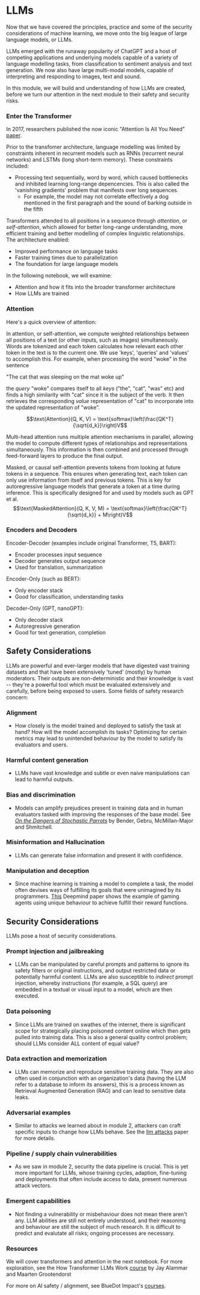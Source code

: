 # LLMs

Now that we have covered the principles, practice and some of the security considerations of machine learning, we move onto the big league of large language models, or LLMs.

LLMs emerged with the runaway popularity of ChatGPT and a host of competing applications and underlying models capable of a variety of language modelling tasks, from classification to sentiment analysis and text generation. We now also have large multi-modal models, capable of interpreting and responding to images, text and sound.

In this module, we will build and understanding of how LLMs are created, before we turn our attention in the next module to their safety and security risks.

### Enter the Transformer

In 2017, researchers published the now iconic "Attention Is All You Need" [paper](https://arxiv.org/pdf/1706.03762). 

Prior to the transfomer architecture, language modelling was limited by constraints inherent in recurrent models such as RNNs (recurrent neural networks) and LSTMs (long short-term memory). These constraints included:
* Processing text sequentially, word by word, which caused bottlenecks and inhibited learning long-range depencencies. This is also called the 'vanishing gradients' problem that manifests over long sequences.
  * For example, the model may not correlate effectively a dog mentioned in the first paragraph and the sound of barking outside in the fifth

Transformers attended to all positions in a sequence through *attention*, or *self-attention*, which allowed for better long-range understanding, more efficient training and better modelling of complex linguistic relationships. The architecture enabled:
* Improved performance on language tasks
* Faster training times due to parallelization
* The foundation for large language models

In the following notebook, we will examine:
* Attention and how it fits into the broader transformer architecture
* How LLMs are trained

### Attention

Here's a quick overview of attention:

In attention, or self-attention, we compute weighted relationships between all positions of a text (or other inputs, such as images) simultaneously. Words are tokenized and each token calculates how relevant each other token in the text is to the current one. We use 'keys', 'queries' and 'values' to accomplish this. For example, when processing the word "woke" in the sentence

"The cat that was sleeping on the mat woke up"

the *query* "woke" compares itself to all *keys* ("the", "cat", "was" etc) and finds a high similarity with "cat" since it is the subject of the verb. It then retrieves the corresponding *value* representation of "cat" to incorporate into the updated representation of "woke".

$$\text{Attention}(Q, K, V) = \text{softmax}\left(\frac{QK^T}{\sqrt{d_k}}\right)V$$

Multi-head attention runs multiple attention mechanisms in parallel, allowing the model to compute different types of relationships and representations simultaneously. This information is then combined and processed through feed-forward layers to produce the final output.

Masked, or causal self-attention prevents tokens from looking at future tokens in a sequence. This ensures when generating text, each token can only use information from itself and previous tokens. This is key for autoregressive language models that generate a token at a time during inference. This is specifically designed for and used by models such as GPT et al.
$$\text{MaskedAttention}(Q, K, V, M) = \text{softmax}\left(\frac{QK^T}{\sqrt{d_k}} + M\right)V$$

### Encoders and Decoders

Encoder-Decoder (examples include original Transformer, T5, BART):

* Encoder processes input sequence
* Decoder generates output sequence
* Used for translation, summarization


Encoder-Only (such as BERT):

* Only encoder stack
* Good for classification, understanding tasks


Decoder-Only (GPT, nanoGPT):

* Only decoder stack
* Autoregressive generation
* Good for text generation, completion

## Safety Considerations

LLMs are powerful and ever-larger models that have digested vast training datasets and that have been extensively 'tuned' (mostly) by human moderators. Their outputs are non-deterministic and their knowledge is vast -- they're a powerful tool which must be evaluated extensively and carefully, before being exposed to users. Some fields of safety research concern:

### Alignment 

* How closely is the model trained and deployed to satisfy the task at hand? How will the model accomplish its tasks? Optimizing for certain metrics may lead to unintended behaviour by the model to satisfy its evaluators and users.

### Harmful content generation
* LLMs have vast knowledge and subtle or even naive manipulations can lead to harmful outputs.

### Bias and discrimination
* Models can amplify prejudices present in training data and in human evaluators tasked with improving the responses of the base model. See *[On the Dangers of Stochastic Parrots](https://dl.acm.org/doi/pdf/10.1145/3442188.3445922)* by Bender, Gebru, McMillan-Major and Shmitchell.

### Misinformation and Hallucination
* LLMs can generate false information and present it with confidence.

### Manipulation and deception
* Since machine learning is training a model to complete a task, the model often devises ways of fulfilling its goals that were unimagined by its programmers. [This](https://deepmind.google/discover/blog/specification-gaming-the-flip-side-of-ai-ingenuity/) Deepmind paper shows the example of gaming agents using unique behaviour to achieve fulfill their reward functions.

## Security Considerations

LLMs pose a host of security considerations. 

### Prompt injection and jailbreaking
* LLMs can be manipulated by careful prompts and patterns to ignore its safety filters or original instructions, and output restricted data or potentially harmful content. LLMs are also susceptible to *indirect* prompt injection, whereby instructions (for example, a SQL query) are embedded in a textual or visual input to a model, which are then executed.

### Data poisoning
* Since LLMs are trained on swathes of the internet, there is significant scope for strategically placing poisoned content online which then gets pulled into training data. This is also a general quality control problem; should LLMs consider ALL content of equal value?

### Data extraction and memorization
* LLMs can memorize and reproduce sensitive training data. They are also often used in conjunction with an organization's data (having the LLM refer to a database to inform its answers), this is a process known as Retrieval Augmented Generation (RAG) and can lead to sensitive data leaks.

### Adversarial examples
* Similar to attacks we learned about in module 2, attackers can craft specific inputs to change how LLMs behave. See the [llm attacks](https://llm-attacks.org/) paper for more details.

### Pipeline / supply chain vulnerabilities
* As we saw in module 2, security the data pipeline is crucial. This is yet more important for LLMs, whose training cycles, adaption, fine-tuning and deployments that often include access to data, present numerous attack vectors.

### Emergent capabilities
* Not finding a vulnerability or misbehaviour does not mean there aren't any. LLM abilities are still not entirely understood, and their reasoning and behaviour are still the subject of much research. It is difficult to predict and evalutate all risks; ongoing processes are necessary.

### Resources

We will cover transformers and attention in the next notebook. For more exploration, see the 
How Transformer LLMs Work [course](https://www.deeplearning.ai/short-courses/how-transformer-llms-work/) by Jay Alammar and Maarten Grootendorst

For more on AI safety / alignment, see BlueDot Impact's [courses](https://bluedot.org/).
